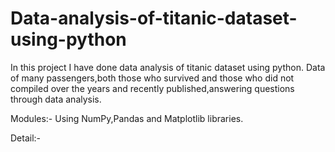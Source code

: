 # Data-analysis-of-titanic-dataset-using-python

In this project I have done data analysis of titanic dataset using python.
Data of many passengers,both those who survived and those who did not compiled over the years
and recently published,answering questions through data analysis.

Modules:-
Using NumPy,Pandas and Matplotlib libraries.

Detail:-
